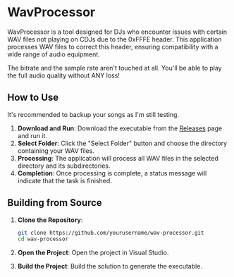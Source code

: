 # WavProcessor

WavProcessor is a tool designed for DJs who encounter issues with certain WAV files not playing on CDJs due to the 0xFFFE header. 
This application processes WAV files to correct this header, ensuring compatibility with a wide range of audio equipment.

The bitrate and the sample rate aren't touched at all. You'll be able to play the full audio quality without ANY loss!

## How to Use

It's recommended to backup your songs as I'm still testing. 

1. **Download and Run**: Download the executable from the [Releases](https://github.com/BERNARDO31P/WavProcessor/releases/tag/1.0.1) page and run it.
2. **Select Folder**: Click the "Select Folder" button and choose the directory containing your WAV files.
3. **Processing**: The application will process all WAV files in the selected directory and its subdirectories.
4. **Completion**: Once processing is complete, a status message will indicate that the task is finished.

## Building from Source

1. **Clone the Repository**:
    ```bash
    git clone https://github.com/yourusername/wav-processor.git
    cd wav-processor
    ```

2. **Open the Project**:
   Open the project in Visual Studio.

3. **Build the Project**:
   Build the solution to generate the executable.
